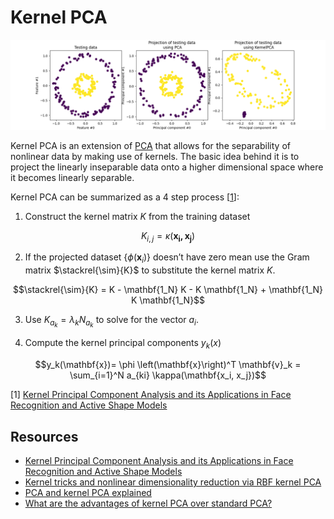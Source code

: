 # Kernel PCA

![Kernel PCA Example](doc/kernel_pca.png)

Kernel PCA is an extension of [PCA](https://ml-explained.com/blog/principal-component-analysis-explained) that allows for the separability of nonlinear data by making use of kernels. The basic idea behind it is to project the linearly inseparable data onto a higher dimensional space where it becomes linearly separable.

Kernel PCA can be summarized as a 4 step process [<a href="#citation1">1</a>]:

1. Construct the kernel matrix $K$ from the training dataset

$$K_{i,j} = \kappa(\mathbf{x_i, x_j})$$

2. If the projected dataset $\left\lbrace \phi (\mathbf{x}_i) \right\rbrace$ doesn’t have zero mean use the Gram matrix $\stackrel{\sim}{K}$ to substitute the kernel matrix $K$.

$$\stackrel{\sim}{K} = K - \mathbf{1_N} K - K \mathbf{1_N} + \mathbf{1_N} K \mathbf{1_N}$$

3. Use $K_{a_k} = \lambda_k N_{a_{k}}$ to solve for the vector $a_i$.

4. Compute the kernel principal components $y_k\left(x\right)$

$$y_k(\mathbf{x})= \phi \left(\mathbf{x}\right)^T \mathbf{v}_k =  \sum_{i=1}^N a_{ki} \kappa(\mathbf{x_i, x_j})$$

<p id="citation1">[1] <a href="https://arxiv.org/pdf/1207.3538.pdf">Kernel Principal Component Analysis and its Applications in Face Recognition and Active Shape Models</a></p>

## Resources

- [Kernel Principal Component Analysis and its Applications in Face Recognition and Active Shape Models](https://arxiv.org/pdf/1207.3538.pdf)
- [Kernel tricks and nonlinear dimensionality reduction via RBF kernel PCA](https://sebastianraschka.com/Articles/2014_kernel_pca.html)
- [PCA and kernel PCA explained](https://nirpyresearch.com/pca-kernel-pca-explained/)
- [What are the advantages of kernel PCA over standard PCA?](https://stats.stackexchange.com/questions/94463/what-are-the-advantages-of-kernel-pca-over-standard-pca)
